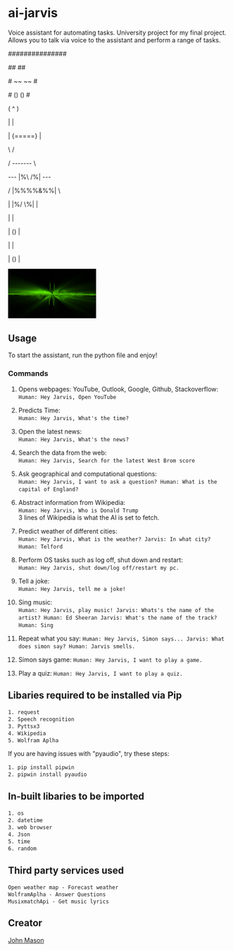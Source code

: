 # ai-jarvis
Voice assistant for automating tasks. University project for my final project.
Allows you to talk via voice to the assistant and perform a range of tasks.

<p align="center">
    <p>###############</p>     
    <p>##           ##</p>     
    <p>#  ~~     ~~  #</p>     
    <p>#  ()     ()  #</p>     
    <p>(      ^      )</p>     
     <p>|           |</p>      
     <p>|  {=====}  |</p>     
      <p>\         /</p>      
     <p>/  -------  \</p>    
   <p>--- |%\   /%| ---</p>   
 <p>/     |%%%%&%%|    \</p>  
<p>|      |%/   \%|     |</p>  
<p>|                    |</p> 
<p>|         ()         |</p>   
<p>|                    |</p>   
<p>|         ()         |</p>
  <img width="200" src="speech.gif" alt="Material Bread logo">
</p>
                           
## Usage
To start the assistant, run the python file and enjoy!

### Commands
1. Opens webpages: YouTube, Outlook, Google, Github, Stackoverflow:  
`Human: Hey Jarvis, Open YouTube`

2. Predicts Time:  
`Human: Hey Jarvis, What's the time?` 

3. Open the latest news:  
`Human: Hey Jarvis, What's the news?`

4. Search the data from the web:  
`Human: Hey Jarvis, Search for the latest West Brom score`

5. Ask geographical and computational questions:  
`Human: Hey Jarvis, I want to ask a question? Human: What is the capital of England?`

6. Abstract information from Wikipedia:  
`Human: Hey Jarvis, Who is Donald Trump`  
3 lines of Wikipedia is what the AI is set to fetch.

7. Predict weather of different cities:  
`Human: Hey Jarvis, What is the weather? Jarvis: In what city? Human: Telford`

8. Perform OS tasks such as log off, shut down and restart:  
`Human: Hey Jarvis, shut down/log off/restart my pc.`

9. Tell a joke:  
`Human: Hey Jarvis, tell me a joke!`

10. Sing music:  
`Human: Hey Jarvis, play music! Jarvis: Whats's the name of the artist? Human: Ed Sheeran Jarvis: What's the name of the track? Human: Sing`

11. Repeat what you say:
`Human: Hey Jarvis, Simon says... Jarvis: What does simon say? Human: Jarvis smells.`

12. Simon says game:
`Human: Hey Jarvis, I want to play a game.`

13. Play a quiz:
`Human: Hey Jarvis, I want to play a quiz.`

## Libaries required to be installed via Pip
```
1. request  
2. Speech recognition  
3. Pyttsx3  
4. Wikipedia  
5. Wolfram Aplha
```
If you are having issues with "pyaudio", try these steps:  
```
1. pip install pipwin
2. pipwin install pyaudio
```

## In-built libaries to be imported
```
1. os
2. datetime
3. web browser
4. Json
5. time
6. random
```

## Third party services used
```
Open weather map - Forecast weather  
WolframAplha - Answer Questions
MusixmatchApi - Get music lyrics
```

## Creator
[John Mason](https://github.com/johnmason27)
